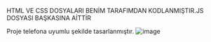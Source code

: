 HTML VE CSS DOSYALARI BENİM TARAFIMDAN KODLANMIŞTIR.JS DOSYASI BAŞKASINA AİTTİR





Proje telefona uyumlu şekilde tasarlanmıştır.
![image](https://github.com/alihsankskrk/ios-iphone-calculator/assets/128059468/19d01cb0-47ff-4069-af1a-a55417bcb317)

